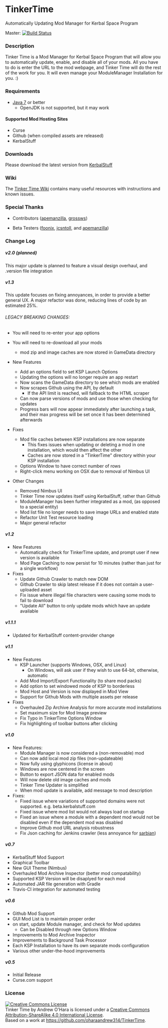 TinkerTime
==========

Automatically Updating Mod Manager for Kerbal Space Program

Master: [![Build Status](https://travis-ci.org/oharaandrew314/TinkerTime.svg?branch=master)](https://travis-ci.org/oharaandrew314/TinkerTime)

### Description
Tinker Time is a Mod Manager for Kerbal Space Program that will allow you to automatically update, enable, and disable all of your mods.  All you have to do is enter the URL to the mod webpage, and Tinker Time will do the rest of the work for you.  It will even manage your ModuleManager Installation for you. :)

### Requirements
- [Java 7](https://java.com/en/download/index.jsp) or better
  - OpenJDK is not supported, but it may work

#### Supported Mod Hosting Sites
- Curse
- Github (when compiled assets are released)
- KerbalStuff



### Downloads
Please download the latest version from [KerbalStuff](https://kerbalstuff.com/mod/243)

### Wiki
The [Tinker Time Wiki](https://github.com/oharaandrew314/TinkerTime/wiki) contains many useful resources with instructions and known issues.

### Special Thanks
- Contributors ([apemanzilla](https://github.com/apemanzilla), [grossws](https://github.com/grossws))

- Beta Testers ([foonix](https://github.com/foonix), [jcsntoll](https://github.com/jcsntoll), and [apemanzilla](https://github.com/apemanzilla))

### Change Log

##### v2.0 (planned)

This major update is planned to feature a visual design overhaul, and .version file integration

##### v1.3

This update focuses on fixing annoyances, in order to provide a better general UX.
A major refactor was done, reducing lines of code by an estimated 25%.

###### LEGACY BREAKING CHANGES:
- You will need to re-enter your app options
- You will need to re-download all your mods
  - mod zip and image caches are now stored in GameData directory

- New Features
  - Add an options field to set KSP Launch Options
  - Updating the options will no longer require an app restart
  - Now scans the GameData directory to see which mods are enabled
  - Now scrapes Github using the API, by default
    - If the API limit is reached, will fallback to the HTML scraper
  - Can now parse versions of mods and use those when checking for updates
  - Progress bars will now appear immediately after launching a task, and their max progress will be set once it has been determined afterwards
- Fixes
  - Mod file caches between KSP installations are now separate
    - This fixes issues when updating or deleting a mod in one installation, which would then affect the other
    - Caches are now stored in a "TinkerTime" directory within your KSP installation
  - Options Window to have correct number of rows
  - Right-click menu working on OSX due to removal of Nimbus UI
- Other Changes
  - Removed Nimbus UI
  - Tinker Time now updates itself using KerbalStuff, rather than Github
  - ModuleManager has been further integrated as a mod, (as opposed to a special entity)
  - Mod list file no longer needs to save image URLs and enabled state
  - Refactor Unit Test resource loading
  - Major general refactor

##### v1.2
- New Features
  - Automatically check for TinkerTime update, and prompt user if new version is available
  - Mod Page Caching to now persist for 10 minutes (rather than just for a single workflow)
- Fixes
  - Update Github Crawler to match new DOM
  - Github Crawler to skip latest release if it does not contain a user-uploaded asset
  - Fix issue where illegal file characters were causing some mods to fail to download
  - "Update All" button to only update mods which have an update available

##### v1.1.1
- Updated for KerbalStuff content-provider change

##### v1.1
- New Features
  - KSP Launcher (supports Windows, OSX, and Linux)
    - On Windows, will ask user if they wish to use 64-bit, otherwise, automatic
  - Add Mod Import/Export Functionality (to share mod packs)
  - Add option to set windowed mode of KSP to borderless
  - Mod Host and Version is now displayed in Mod View
  - Support for Github Mods with multiple assets per release
- Fixes
  - Overhauled Zip Archive Analysis for more accurate mod installations
  - Set maximum size for Mod Image preview
  - Fix Typo in TinkerTime Options Window
  - Fix highlighting of toolbar buttons after clicking

##### v1.0
- New Features:
  - Module Manager is now considered a (non-removable) mod
  - Can now add local mod zip files (non-updateable)
  - Now fully using glyphicons (license in about)
  - Windows are now centered in the screen
  - Button to export JSON data for enabled mods
  - Will now delete old image caches and mods
  - Tinker Time Updater is simplified
  - When mod update is available, add message to mod description
- Fixes:
  - Fixed issue where variations of supported domains were not supported. e.g. beta.kerbalstuff.com
  - Fixed issue where mod list would not always load on startup
  - Fixed an issue where a module with a dependent mod would not be disabled even
    if the dependent mod was disabled
  - Improve Github mod URL analysis robustness
  - Fix Json caching for Jenkins crawler (less annoyance for [sarbian](https://github.com/sarbian))

##### v0.7
- KerbalStuff Mod Support
- Graphical Toolbar
- New GUI Theme (Nimbus)
- Overhauled Mod Archive Inspector (better mod compatability)
- Supported KSP Version will be disaplyed for each mod
- Automated JAR file generation with Gradle
- Travis-CI integration for automated testing

##### v0.6
- Github Mod Support
- GUI Mod List is to maintain proper order
- on start, update Module manager, and check for Mod updates
  - Can be Disabled through new Options Window
- Improvements to Mod Archive Inspector
- Improvements to Background Task Processor
- Each KSP Installation to have its own separate mods configuration
- Various other under-the-hood improvements

##### v0.5
- Initial Release
- Curse.com support

### License
<a rel="license" href="http://creativecommons.org/licenses/by-sa/4.0/"><img alt="Creative Commons License" style="border-width:0" src="https://i.creativecommons.org/l/by-sa/4.0/88x31.png" /></a><br /><span xmlns:dct="http://purl.org/dc/terms/" href="http://purl.org/dc/dcmitype/InteractiveResource" property="dct:title" rel="dct:type">Tinker Time</span> by <span xmlns:cc="http://creativecommons.org/ns#" property="cc:attributionName">Andrew O'Hara</span> is licensed under a <a rel="license" href="http://creativecommons.org/licenses/by-sa/4.0/">Creative Commons Attribution-ShareAlike 4.0 International License</a>.<br />Based on a work at <a xmlns:dct="http://purl.org/dc/terms/" href="https://github.com/oharaandrew314/TinkerTime" rel="dct:source">https://github.com/oharaandrew314/TinkerTime</a>.
